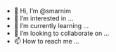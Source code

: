 - 👋 Hi, I’m @smarnim
- 👀 I’m interested in ...
- 🌱 I’m currently learning ...
- 💞️ I’m looking to collaborate on ...
- 📫 How to reach me ...

<!---
smarnim/smarnim is a ✨ special ✨ repository because its `README.md` (this file) appears on your GitHub profile.
You can click the Preview link to take a look at your changes.
--->
